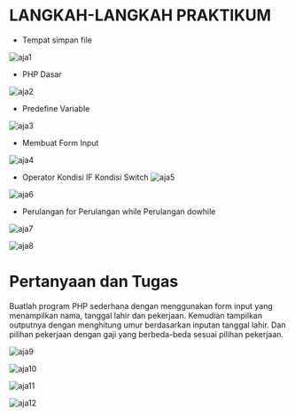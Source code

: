 # LANGKAH-LANGKAH PRAKTIKUM

- Tempat simpan file
  
![aja1](https://github.com/muhammadzidanfadilah/Lab7_web/assets/115553474/16f3d21c-19bb-4cd2-b661-76ebc4053735)

- PHP Dasar
  
![aja2](https://github.com/muhammadzidanfadilah/Lab7_web/assets/115553474/00fdadbb-b6e5-4e70-8fab-0f39195e9606)

- Predefine Variable
  
![aja3](https://github.com/muhammadzidanfadilah/Lab7_web/assets/115553474/96071da7-39e3-4038-9234-95a7de43ccba)

- Membuat Form Input
  
![aja4](https://github.com/muhammadzidanfadilah/Lab7_web/assets/115553474/1517e455-3f28-41fa-bff1-bc848e6059e5)

- Operator Kondisi IF Kondisi Switch
![aja5](https://github.com/muhammadzidanfadilah/Lab7_web/assets/115553474/a73023b6-f9d4-4946-a63d-fb2514cc4156)

![aja6](https://github.com/muhammadzidanfadilah/Lab7_web/assets/115553474/03f3b9fa-885f-4b76-98b1-fae3cc89d642)

- Perulangan for Perulangan while Perulangan dowhile
  
![aja7](https://github.com/muhammadzidanfadilah/Lab7_web/assets/115553474/a5f4bf9d-7808-4c71-ab6e-a9d6b4faa644)

![aja8](https://github.com/muhammadzidanfadilah/Lab7_web/assets/115553474/911b8cf1-c62a-42a0-a01d-dc9cad0d41ef)

# Pertanyaan dan Tugas
Buatlah program PHP sederhana dengan menggunakan form input yang menampilkan
nama, tanggal lahir dan pekerjaan. Kemudian tampilkan outputnya dengan menghitung
umur berdasarkan inputan tanggal lahir. Dan pilihan pekerjaan dengan gaji yang
berbeda-beda sesuai pilihan pekerjaan.

![aja9](https://github.com/muhammadzidanfadilah/Lab7_web/assets/115553474/a33c8852-e8ca-424a-9642-440540f5b7c9)

![aja10](https://github.com/muhammadzidanfadilah/Lab7_web/assets/115553474/fc5f5b6d-5926-4ad6-b191-a1a43366dfe2)

![aja11](https://github.com/muhammadzidanfadilah/Lab7_web/assets/115553474/642cb6cf-6c4a-466e-8b99-f6ec4fe31ba7)

![aja12](https://github.com/muhammadzidanfadilah/Lab7_web/assets/115553474/61e06b9a-7b6e-41b6-82be-d3b1c142f22e)





